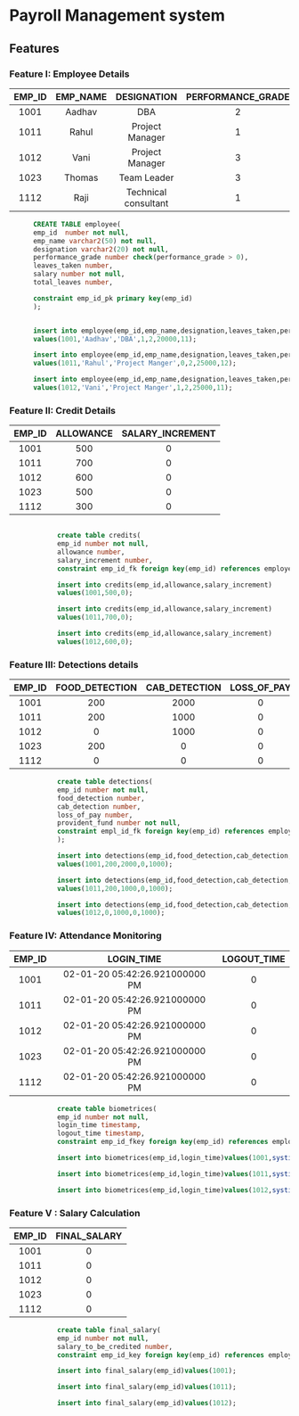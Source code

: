 # Payroll Management system

## Features

### Feature I: Employee Details
| EMP_ID | EMP_NAME |      DESIGNATION     | PERFORMANCE_GRADE | LEAVES_TAKEN | SALARY | TOTAL_LEAVES |
|:------:|:--------:|:--------------------:|:-----------------:|:------------:|:------:|:------------:|
|  1001  |  Aadhav  |          DBA         |         2         |       1      |  20000 |      11      |
|  1011  |   Rahul  |    Project Manager   |         1         |       0      |  25000 |      12      |
|  1012  |   Vani   |    Project Manager   |         3         |       1      |  25000 |      11      |
|  1023  |  Thomas  |      Team Leader     |         3         |       2      |  20000 |      10      |
|  1112  |   Raji   | Technical consultant |         1         |       0      |  15000 |      12      |


```sql
      CREATE TABLE employee(
      emp_id  number not null,
      emp_name varchar2(50) not null,
      designation varchar2(20) not null,
      performance_grade number check(performance_grade > 0),
      leaves_taken number,
      salary number not null,
      total_leaves number,

      constraint emp_id_pk primary key(emp_id)
      );
```
        
```sql

      insert into employee(emp_id,emp_name,designation,leaves_taken,performance_grade,salary,total_leaves)
      values(1001,'Aadhav','DBA',1,2,20000,11);
 ```
```sql
      insert into employee(emp_id,emp_name,designation,leaves_taken,performance_grade,salary,total_leaves)
      values(1011,'Rahul','Project Manger',0,2,25000,12);
```
```sql
      insert into employee(emp_id,emp_name,designation,leaves_taken,performance_grade,salary,total_leaves)
      values(1012,'Vani','Project Manger',1,2,25000,11);

```

### Feature II: Credit Details

| EMP_ID | ALLOWANCE | SALARY_INCREMENT |
|:------:|:---------:|:----------------:|
|  1001  |    500    |         0        |
|  1011  |    700    |         0        |
|  1012  |    600    |         0        |
|  1023  |    500    |         0        |
|  1112  |    300    |         0        |


```sql

            create table credits(
            emp_id number not null,
            allowance number,
            salary_increment number,
            constraint emp_id_fk foreign key(emp_id) references employee(emp_id));
```
```sql
            insert into credits(emp_id,allowance,salary_increment)
            values(1001,500,0);
```
```sql
            insert into credits(emp_id,allowance,salary_increment)
            values(1011,700,0);
```
```sql
            insert into credits(emp_id,allowance,salary_increment)
            values(1012,600,0);
```
### Feature III: Detections details

| EMP_ID | FOOD_DETECTION | CAB_DETECTION | LOSS_OF_PAY | PROVIDENT_FUND |
|:------:|:--------------:|:-------------:|:-----------:|:--------------:|
|  1001  |       200      |      2000     |      0      |      1000      |
|  1011  |       200      |      1000     |      0      |      1000      |
|  1012  |        0       |      1000     |      0      |      1000      |
|  1023  |       200      |       0       |      0      |      1000      |
|  1112  |        0       |       0       |      0      |      1000      |

```sql
            create table detections(
            emp_id number not null,
            food_detection number,
            cab_detection number,
            loss_of_pay number,
            provident_fund number not null,
            constraint empl_id_fk foreign key(emp_id) references employee(emp_id)
            );
```
```sql
            insert into detections(emp_id,food_detection,cab_detection,loss_of_pay,profident_fund)
            values(1001,200,2000,0,1000);
```
```sql
            insert into detections(emp_id,food_detection,cab_detection,loss_of_pay,profident_fund)
            values(1011,200,1000,0,1000);
```
```sql
            insert into detections(emp_id,food_detection,cab_detection,loan_detection,loss_of_pay,profident_fund)
            values(1012,0,1000,0,1000);
```
### Feature IV: Attendance Monitoring

| EMP_ID |           LOGIN_TIME           | LOGOUT_TIME |
|:------:|:------------------------------:|:-----------:|
|  1001  | 02-01-20 05:42:26.921000000 PM |      0      |
|  1011  | 02-01-20 05:42:26.921000000 PM |      0      |
|  1012  | 02-01-20 05:42:26.921000000 PM |      0      |
|  1023  | 02-01-20 05:42:26.921000000 PM |      0      |
|  1112  | 02-01-20 05:42:26.921000000 PM |      0      |


```sql 
            create table biometrices(
            emp_id number not null,
            login_time timestamp,   
            logout_time timestamp,
            constraint emp_id_fkey foreign key(emp_id) references employee(emp_id));
```
```sql
            insert into biometrices(emp_id,login_time)values(1001,systimestamp);
```
```sql
            insert into biometrices(emp_id,login_time)values(1011,systimestamp);
```
```sql
            insert into biometrices(emp_id,login_time)values(1012,systimestamp);
```

### Feature V : Salary Calculation

| EMP_ID | FINAL_SALARY |
|:------:|:------------:|
|  1001  |       0      |
|  1011  |       0      |
|  1012  |       0      |
|  1023  |       0      |
|  1112  |       0      |

```sql 
            create table final_salary(
            emp_id number not null,
            salary_to_be_credited number,
            constraint emp_id_key foreign key(emp_id) references employee(emp_id));
```
```sql
            insert into final_salary(emp_id)values(1001);
```
```sql
            insert into final_salary(emp_id)values(1011);
```
```sql
            insert into final_salary(emp_id)values(1012);
```
